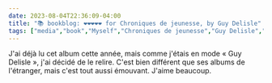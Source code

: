 ---date: 2023-08-04T22:36:09-04:00title: "📚 bookblog: ❤️❤️❤️❤️❤️ for Chroniques de jeunesse, by Guy Delisle"tags: ["media","book","Myself","Chroniques de jeunesse","Guy Delisle","comics","BD"]---J'ai déjà lu cet album cette année, mais comme j'étais en mode « Guy Delisle », j'ai décidé de le relire. C'est bien différent que ses albums de l'étranger, mais c'est tout aussi émouvant. J'aime beaucoup.